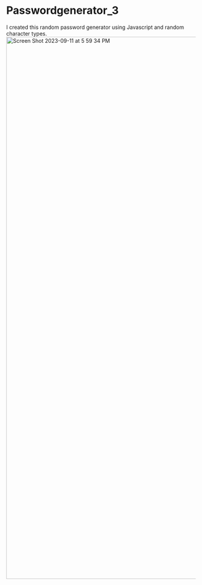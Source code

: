 # Passwordgenerator_3
I created this random password generator using Javascript and random character types.
<img width="1440" alt="Screen Shot 2023-09-11 at 5 59 34 PM" src="https://github.com/liamandell/Passwordgenerator_3/assets/141372254/e9cff057-02f9-4886-b149-4e1688fe73e3">
